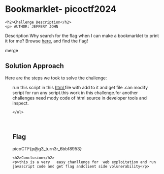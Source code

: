 <title>Bookmarklet- picoctf2024</title>
<!DOCTYPE html>
<html>

<body>
    <h1>Bookmarklet- picoctf2024</h1>

    <h2>Challenge Description</h2>
    <p> AUTHOR: JEFFERY JOHN

Description
Why search for the flag when I can make a bookmarklet to print it for me?
Browse <a href="http://titan.picoctf.net:51811/">here</a>, and find the flag!
</p>
merge
    <h2>Solution Approach</h2>
    <p>Here are the steps we took to solve the challenge:</p>
    <ol>
 run this script in this <a href="https://phantom1ss.github.io/blog/2024/pico2024/Bookmarklet/runjavascript.html">html </a> file with add to it and get file .can modify script for run any script.this work in this challenge.for another challenges need mody code of html source in developer tools and inspect.
    
    </ol>
<br>
    <h2>Flag</h2>
    <p class="flag">picoCTF{p@g3_turn3r_6bbf8953}
</p>

    <h2>Conclusion</h2>
    <p>this is a very   easy chanllenge for  web exploitation and run javascript code and get flag andclient side volunerability</p>
</body>

 


